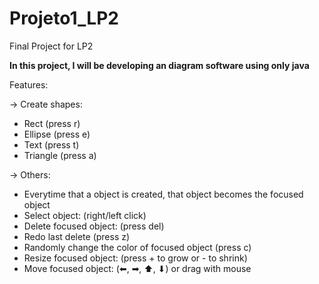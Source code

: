 # Projeto1_LP2
 Final Project for LP2
 
 **In this project, I will be developing an diagram software using only java**
 
 Features:
 
 -> Create shapes:
  * Rect     (press r)
  * Ellipse  (press e)
  * Text     (press t)
  * Triangle (press a)

-> Others:
* Everytime that a object is created, that object becomes the focused object
* Select object: (right/left click)
* Delete focused object: (press del) 
* Redo last delete (press z)
* Randomly change the color of focused object (press c)
* Resize focused object: (press + to grow or - to shrink)
* Move focused object:   (⬅, ➡, ⬆, ⬇) or drag with mouse

